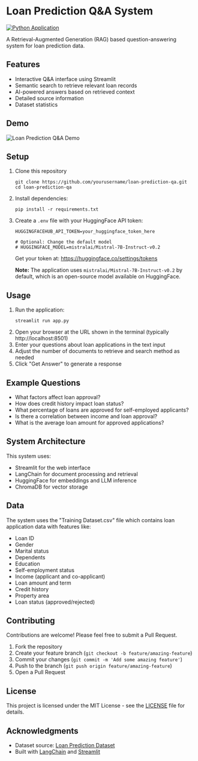# Loan Prediction Q&A System

[![Python Application](https://github.com/yourusername/loan-prediction-qa/actions/workflows/python-app.yml/badge.svg)](https://github.com/yourusername/loan-prediction-qa/actions/workflows/python-app.yml)

A Retrieval-Augmented Generation (RAG) based question-answering system for loan prediction data.

## Features

- Interactive Q&A interface using Streamlit
- Semantic search to retrieve relevant loan records
- AI-powered answers based on retrieved context
- Detailed source information
- Dataset statistics

## Demo

![Loan Prediction Q&A Demo](https://via.placeholder.com/800x450.png?text=Loan+Prediction+Q%26A+Demo)

## Setup

1. Clone this repository
   ```
   git clone https://github.com/yourusername/loan-prediction-qa.git
   cd loan-prediction-qa
   ```

2. Install dependencies:
   ```
   pip install -r requirements.txt
   ```

3. Create a `.env` file with your HuggingFace API token:
   ```
   HUGGINGFACEHUB_API_TOKEN=your_huggingface_token_here
   
   # Optional: Change the default model
   # HUGGINGFACE_MODEL=mistralai/Mistral-7B-Instruct-v0.2
   ```
   Get your token at: https://huggingface.co/settings/tokens
   
   **Note:** The application uses `mistralai/Mistral-7B-Instruct-v0.2` by default, which is an open-source model available on HuggingFace.

## Usage

1. Run the application:
   ```
   streamlit run app.py
   ```
2. Open your browser at the URL shown in the terminal (typically http://localhost:8501)
3. Enter your questions about loan applications in the text input
4. Adjust the number of documents to retrieve and search method as needed
5. Click "Get Answer" to generate a response

## Example Questions

- What factors affect loan approval?
- How does credit history impact loan status?
- What percentage of loans are approved for self-employed applicants?
- Is there a correlation between income and loan approval?
- What is the average loan amount for approved applications?

## System Architecture

This system uses:
- Streamlit for the web interface
- LangChain for document processing and retrieval
- HuggingFace for embeddings and LLM inference
- ChromaDB for vector storage

## Data

The system uses the "Training Dataset.csv" file which contains loan application data with features like:
- Loan ID
- Gender
- Marital status
- Dependents
- Education
- Self-employment status
- Income (applicant and co-applicant)
- Loan amount and term
- Credit history
- Property area
- Loan status (approved/rejected)

## Contributing

Contributions are welcome! Please feel free to submit a Pull Request.

1. Fork the repository
2. Create your feature branch (`git checkout -b feature/amazing-feature`)
3. Commit your changes (`git commit -m 'Add some amazing feature'`)
4. Push to the branch (`git push origin feature/amazing-feature`)
5. Open a Pull Request

## License

This project is licensed under the MIT License - see the [LICENSE](LICENSE) file for details.

## Acknowledgments

- Dataset source: [Loan Prediction Dataset](https://www.kaggle.com/datasets/altruistdelhite04/loan-prediction-problem-dataset)
- Built with [LangChain](https://github.com/langchain-ai/langchain) and [Streamlit](https://streamlit.io/)